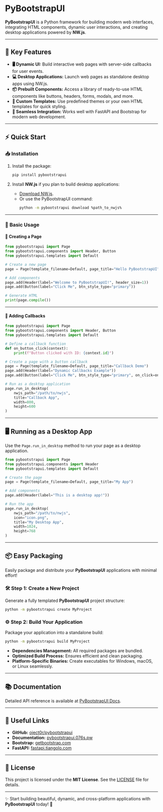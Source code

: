 # PyBootstrapUI

**PyBootstrapUI** is a Python framework for building modern web interfaces, integrating HTML components, dynamic user interactions, and creating desktop applications powered by **NW.js**.

---

## 🚀 **Key Features**

- **🖥️ Dynamic UI:** Build interactive web pages with server-side callbacks for user events.
- **💻 Desktop Applications:** Launch web pages as standalone desktop apps using NW.js.
- **📦 Prebuilt Components:** Access a library of ready-to-use HTML components like buttons, headers, forms, modals, and more.
- **🎨 Custom Templates:** Use predefined themes or your own HTML templates for quick styling.
- **🔗 Seamless Integration:** Works well with FastAPI and Bootstrap for modern web development.

---

## ⚡ **Quick Start**

### 📥 **Installation**

1. Install the package:
   ```bash
   pip install pybootstrapui
   ```

2. Install **NW.js** if you plan to build desktop applications:
   - [Download NW.js](https://nwjs.io/).
   - Or use the PyBootstrapUI command:
     ```bash
     python -m pybootstrapui download %path_to_nwjs%
     ```

---

### 📝 **Basic Usage**

#### **📄 Creating a Page**

```python
from pybootstrapui import Page
from pybootstrapui.components import Header, Button
from pybootstrapui.templates import Default

# Create a new page
page = Page(template_filename=Default, page_title="Hello PyBootstrapUI")

# Add components
page.add(Header(label="Welcome to PyBootstrapUI!", header_size=1))
page.add(Button(label="Click Me", btn_style_type="primary"))

# Generate HTML
print(page.compile())
```

---

#### **🔄 Adding Callbacks**

```python
from pybootstrapui import Page
from pybootstrapui.components import Header, Button
from pybootstrapui.templates import Default

# Define a callback function
def on_button_click(context):
    print(f"Button clicked with ID: {context.id}")

# Create a page with a button callback
page = Page(template_filename=Default, page_title="Callback Demo")
page.add(Header(label="Dynamic Callbacks Example"))
page.add(Button(label="Click Me", btn_style_type="primary", on_click=on_button_click))

# Run as a desktop application
page.run_in_desktop(
    nwjs_path="/path/to/nwjs",
    title="Callback App",
    width=800,
    height=600
)
```

---

## 🖥️ **Running as a Desktop App**

Use the `Page.run_in_desktop` method to run your page as a desktop application.

```python
from pybootstrapui import Page
from pybootstrapui.components import Header
from pybootstrapui.templates import Default

# Create the page
page = Page(template_filename=Default, page_title="My App")

# Add components
page.add(Header(label="This is a desktop app!"))

# Run the app
page.run_in_desktop(
    nwjs_path="/path/to/nwjs",
    icon="icon.png",
    title="My Desktop App",
    width=1024,
    height=768
)
```

---

## 📦 **Easy Packaging**

Easily package and distribute your **PyBootstrapUI** applications with minimal effort!

### 🛠️ **Step 1: Create a New Project**

Generate a fully templated **PyBootstrapUI** project structure:

```bash
python -m pybootstrapui create MyProject
```

### ⚙️ **Step 2: Build Your Application**

Package your application into a standalone build:

```bash
python -m pybootstrapui build MyProject
```

- **Dependencies Management:** All required packages are bundled.
- **Optimized Build Process:** Ensures efficient and clean packaging.
- **Platform-Specific Binaries:** Create executables for Windows, macOS, or Linux seamlessly.

---

## 📚 **Documentation**

Detailed API reference is available at [PyBootstrapUI Docs](https://pybootstrapui.076s.pw).

---

## 🔗 **Useful Links**

- **GitHub:** [oject0r/pybootstrapui](https://github.com/oject0r/pybootstrapui)
- **Documentation:** [pybootstrapui.076s.pw](https://pybootstrapui.076s.pw)
- **Bootstrap:** [getbootstrap.com](https://getbootstrap.com)
- **FastAPI:** [fastapi.tiangolo.com](https://fastapi.tiangolo.com)

---

## 📜 **License**

This project is licensed under the **MIT License**. See the [LICENSE](LICENSE) file for details.

---

✨ Start building beautiful, dynamic, and cross-platform applications with **PyBootstrapUI** today! 🚀

